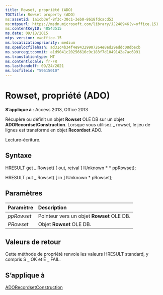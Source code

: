 ```yaml
---
title: Rowset, propriété (ADO)
TOCTitle: Rowset property (ADO)
ms:assetid: 1a1cb3ef-8f3c-30c1-3eb0-8618fdcacd53
ms:mtpsurl: https://msdn.microsoft.com/library/JJ248946(v=office.15)
ms:contentKeyID: 48543515
ms.date: 09/18/2015
mtps_version: v=office.15
ms.localizationpriority: medium
ms.openlocfilehash: ad31c4b34f4e94329907264e8ed29eddc08dbecb
ms.sourcegitcommit: a1d9041c20256616c9c183f7d1049142a7ac6991
ms.translationtype: MT
ms.contentlocale: fr-FR
ms.lasthandoff: 09/24/2021
ms.locfileid: "59615010"
---
```

# <a name="rowset-property-ado"></a>Rowset, propriété (ADO)

**S’applique à** : Access 2013, Office 2013

Récupère ou définit un objet **Rowset** OLE DB sur un objet **ADORecordsetConstruction**. Lorsque vous utilisez \_ rowset, le jeu de lignes est transformé en objet **Recordset** ADO.

Lecture-écriture.

## <a name="syntax"></a>Syntaxe

HRESULT get \_ Rowset( \[ out, retval \] IUnknown \* \* ppRowset);

HRESULT put \_ Rowset( \[ in \] IUnknown \* pRowset);

## <a name="parameters"></a>Paramètres

|Paramètre|Description|
|:--------|:----------|
|*ppRowset* |Pointeur vers un objet **Rowset** OLE DB.|
|*PRowset* |Objet **Rowset** OLE DB.|

## <a name="return-values"></a>Valeurs de retour

Cette méthode de propriété renvoie les valeurs HRESULT standard, y compris S \_ OK et E \_ FAIL.

## <a name="applies-to"></a>S’applique à

[ADORecordsetConstruction](adorecordsetconstruction-interface-ado.md)

